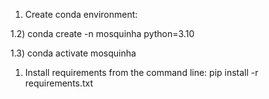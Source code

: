 1) Create conda environment:

1.2) conda create -n mosquinha python=3.10

1.3) conda activate mosquinha

1) Install requirements from the command line: pip install -r requirements.txt

